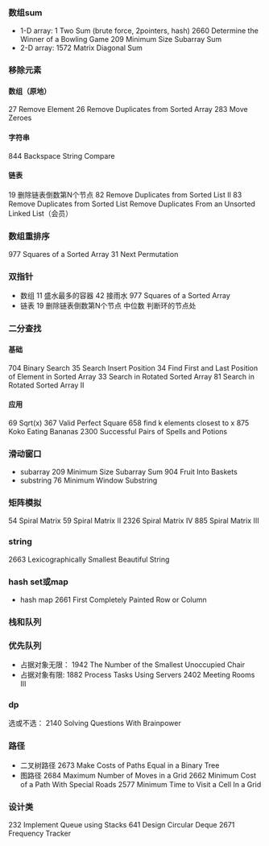 ### 数组sum
* 1-D array:
1 Two Sum (brute force, 2pointers, hash)
2660 Determine the Winner of a Bowling Game
209 Minimum Size Subarray Sum
* 2-D array:
1572 Matrix Diagonal Sum
### 移除元素
#### 数组（原地）
27 Remove Element
26 Remove Duplicates from Sorted Array
283 Move Zeroes
#### 字符串
844 Backspace String Compare
#### 链表
19 删除链表倒数第N个节点
82 Remove Duplicates from Sorted List II
83 Remove Duplicates from Sorted List
Remove Duplicates From an Unsorted Linked List（会员）
### 数组重排序
977 Squares of a Sorted Array
31 Next Permutation
### 双指针
* 数组
11 盛水最多的容器
42 接雨水
977 Squares of a Sorted Array
* 链表
19 删除链表倒数第N个节点
中位数
判断环的节点处
### 二分查找
#### 基础
704 Binary Search
35 Search Insert Position
34 Find First and Last Position of Element in Sorted Array
33 Search in Rotated Sorted Array
81 Search in Rotated Sorted Array II
#### 应用
69 Sqrt(x)
367 Valid Perfect Square
658 find k elements closest to x
875 Koko Eating Bananas
2300 Successful Pairs of Spells and Potions
### 滑动窗口
* subarray
209 Minimum Size Subarray Sum
904 Fruit Into Baskets
* substring
76 Minimum Window Substring
### 矩阵模拟
54 Spiral Matrix
59 Spiral Matrix II
2326 Spiral Matrix IV
885 Spiral Matrix III
### string
2663 Lexicographically Smallest Beautiful String
### hash set或map
* hash map
2661 First Completely Painted Row or Column
### 栈和队列

### 优先队列
* 占据对象无限：
1942 The Number of the Smallest Unoccupied Chair
* 占据对象有限:
1882 Process Tasks Using Servers
2402 Meeting Rooms III
### dp
选或不选：
2140 Solving Questions With Brainpower
### 路径
* 二叉树路径
2673 Make Costs of Paths Equal in a Binary Tree
* 图路径
2684 Maximum Number of Moves in a Grid
2662 Minimum Cost of a Path With Special Roads
2577 Minimum Time to Visit a Cell In a Grid
### 设计类
232 Implement Queue using Stacks
641 Design Circular Deque
2671 Frequency Tracker